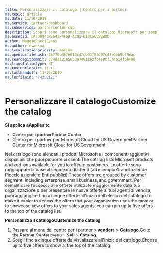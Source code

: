 ```yaml
---
title: Personalizzare il catalogo | Centro per i partner
ms.topic: article
ms.date: 11/20/2019
ms.service: partner-dashboard
ms.subservice: partnercenter-csp
description: Scopri come personalizzare il catalogo Microsoft per semplificare l'accesso alle offerte o ai prodotti dei partner che la tua organizzazione utilizza maggiormente.
ms.assetid: DA7DD94C-E642-4F69-AC02-61BC5B05BB0D
author: MaggiePucciEvans
ms.author: evansma
ms.localizationpriority: medium
ms.openlocfilehash: 65770b397e613c47cb01f86d97c47e6eb9bf9dac
ms.sourcegitcommit: 524d3121e5053a74911e2fd4e9cf5aab14f6b48d
ms.translationtype: MT
ms.contentlocale: it-IT
ms.lasthandoff: 11/20/2019
ms.locfileid: "74252121"
---
```

# <a name="customize-the-catalog"></a><span data-ttu-id="a712f-103">Personalizzare il catalogo</span><span class="sxs-lookup"><span data-stu-id="a712f-103">Customize the catalog</span></span>

<span data-ttu-id="a712f-104">**Si applica a**</span><span class="sxs-lookup"><span data-stu-id="a712f-104">**Applies to**</span></span>

-  <span data-ttu-id="a712f-105">Centro per i partner</span><span class="sxs-lookup"><span data-stu-id="a712f-105">Partner Center</span></span>
-  <span data-ttu-id="a712f-106">Centro per i partner per Microsoft Cloud for US Government</span><span class="sxs-lookup"><span data-stu-id="a712f-106">Partner Center for Microsoft Cloud for US Government</span></span>


<span data-ttu-id="a712f-107">Nel catalogo sono elencati i prodotti Microsoft e i componenti aggiuntivi disponibili che puoi proporre ai clienti.</span><span class="sxs-lookup"><span data-stu-id="a712f-107">The catalog lists Microsoft products and add-ons available for you to offer to customers.</span></span> <span data-ttu-id="a712f-108">Le offerte sono raggruppate in base al segmento di clienti (ad esempio Grandi aziende, Piccole aziende o Enti pubblici).</span><span class="sxs-lookup"><span data-stu-id="a712f-108">These offers are grouped by customer segment, including enterprise, small business, and government.</span></span> <span data-ttu-id="a712f-109">Per semplificare l'accesso alle offerte utilizzate maggiormente dalla tua organizzazione o per presentare le nuove offerte ai tuoi agenti di vendita, puoi aggiungere fino a cinque offerte all'inizio dell'elenco del catalogo.</span><span class="sxs-lookup"><span data-stu-id="a712f-109">To make it easier to access the offers that your organization uses the most or to showcase new offers to your sales agents, you can pin up to five offers to the top of the catalog list.</span></span>

<span data-ttu-id="a712f-110">**Personalizza il catalogo**</span><span class="sxs-lookup"><span data-stu-id="a712f-110">**Customize the catalog**</span></span>

1.  <span data-ttu-id="a712f-111">Passare al menu del centro per i partner &gt; **vendere** &gt; **Catalogo**.</span><span class="sxs-lookup"><span data-stu-id="a712f-111">Go to the Partner Center menu &gt; **Sell** &gt; **Catalog**.</span></span>
2.  <span data-ttu-id="a712f-112">Scegli fino a cinque offerte da visualizzare all'inizio del catalogo.</span><span class="sxs-lookup"><span data-stu-id="a712f-112">Choose up to five offers to show at the top of the catalog.</span></span>

 

 



